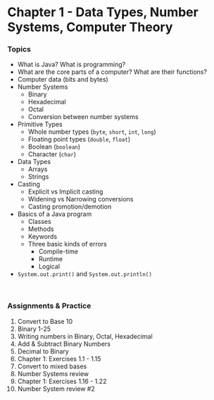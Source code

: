 # Chapter 1 - Data Types, Number Systems, Computer Theory


### Topics
- What is Java? What is programming?
- What are the core parts of a computer? What are their functions?
- Computer data (bits and bytes)
- Number Systems
    - Binary
    - Hexadecimal 
    - Octal 
    - Conversion between number systems
- Primitive Types
    - Whole number types (```byte```, ```short```, ```int```, ```long```)
    - Floating point types (```double```, ```float```)
    - Boolean (```boolean```)
    - Character (```char```)
- Data Types
    - Arrays
    - Strings
- Casting
    - Explicit vs Implicit casting
    - Widening vs Narrowing conversions
    - Casting promotion/demotion
- Basics of a Java program
    - Classes
    - Methods
    - Keywords
    - Three basic kinds of errors
        - Compile-time
        - Runtime
        - Logical
- ```System.out.print()``` and ```System.out.println()```

<br>

### Assignments & Practice

1. Convert to Base 10
2. Binary 1-25
3. Writing numbers in Binary, Octal, Hexadecimal
4. Add & Subtract Binary Numbers
5. Decimal to Binary
6. Chapter 1: Exercises 1.1 - 1.15
7. Convert to mixed bases
8. Number Systems review
9. Chapter 1: Exercises 1.16 - 1.22
10. Number System review #2
